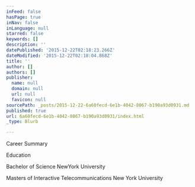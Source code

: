 ```yaml
---
inFeed: false
hasPage: true
inNav: false
inLanguage: null
starred: false
keywords: []
description: ''
datePublished: '2015-12-22T02:18:23.266Z'
dateModified: '2015-12-22T02:18:04.868Z'
title: ''
author: []
authors: []
publisher:
  name: null
  domain: null
  url: null
  favicon: null
sourcePath: _posts/2015-12-22-6a60fecd-6e1b-4042-8067-b190a93d0931.md
published: true
url: 6a60fecd-6e1b-4042-8067-b190a93d0931/index.html
_type: Blurb

---
```

Career Summary

Education

Bachelor of Science NewYork University

Masters of Interactive Telecommunications New York University